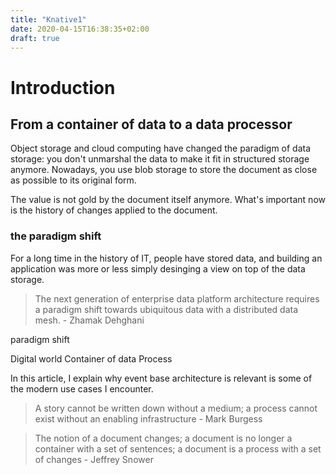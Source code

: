 ```yaml
---
title: "Knative1"
date: 2020-04-15T16:38:35+02:00
draft: true
---
```


# Introduction

## From a container of data to a data processor

Object storage and cloud computing have changed the paradigm of data storage: you don't unmarshal the data to make it fit in structured storage anymore. Nowadays, you use blob storage to store the document as close as possible to its original form.

The value is not gold by the document itself anymore. What's important now is the history of changes applied to the document.

### the paradigm shift

For a long time in the history of IT, people have stored data, and building an application was more or less simply desinging a view on top of the data storage.

 > The next generation of enterprise data platform architecture requires a paradigm shift towards ubiquitous data with a distributed data mesh. - Zhamak Dehghani

 paradigm shift

Digital world
Container of data
Process


In this article, I explain why event base architecture is relevant is some of the modern use cases I encounter.

> A story cannot be written down without a medium; a process cannot exist without an enabling infrastructure - Mark Burgess

> The notion of a document changes; a document is no longer a container with a set of sentences; a document is a process with a set of changes - Jeffrey Snower

